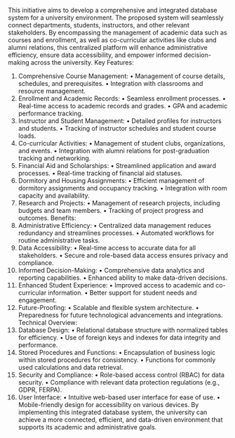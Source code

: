 This initiative aims to develop a comprehensive and integrated database system for a university environment. The proposed system will seamlessly connect departments, students, instructors, and other relevant stakeholders. By encompassing the management of academic data such as courses and enrollment, as well as co-curricular activities like clubs and alumni relations, this centralized platform will enhance administrative efficiency, ensure data accessibility, and empower informed decision-making across the university.
Key Features:
1. Comprehensive Course Management:
•	Management of course details, schedules, and prerequisites.
•	Integration with classrooms and resource management.
2. Enrollment and Academic Records:
•	Seamless enrollment processes.
•	Real-time access to academic records and grades.
•	GPA and academic performance tracking.
3. Instructor and Student Management:
•	Detailed profiles for instructors and students.
•	Tracking of instructor schedules and student course loads.
4. Co-curricular Activities:
•	Management of student clubs, organizations, and events.
•	Integration with alumni relations for post-graduation tracking and networking.
5. Financial Aid and Scholarships:
•	Streamlined application and award processes.
•	Real-time tracking of financial aid statuses.
6. Dormitory and Housing Assignments:
•	Efficient management of dormitory assignments and occupancy tracking.
•	Integration with room capacity and availability.
7. Research and Projects:
•	Management of research projects, including budgets and team members.
•	Tracking of project progress and outcomes.
Benefits:
1. Administrative Efficiency:
•	Centralized data management reduces redundancy and streamlines processes.
•	Automated workflows for routine administrative tasks.
2. Data Accessibility:
•	Real-time access to accurate data for all stakeholders.
•	Secure and role-based data access ensures privacy and compliance.
3. Informed Decision-Making:
•	Comprehensive data analytics and reporting capabilities.
•	Enhanced ability to make data-driven decisions.
4. Enhanced Student Experience:
•	Improved access to academic and co-curricular information.
•	Better support for student needs and engagement.
5. Future-Proofing:
•	Scalable and flexible system architecture.
•	Preparedness for future technological advancements and integrations.
Technical Overview:
1. Database Design:
•	Relational database structure with normalized tables for efficiency.
•	Use of foreign keys and indexes for data integrity and performance.
2. Stored Procedures and Functions:
•	Encapsulation of business logic within stored procedures for consistency.
•	Functions for commonly used calculations and data retrieval.
3. Security and Compliance:
•	Role-based access control (RBAC) for data security.
•	Compliance with relevant data protection regulations (e.g., GDPR, FERPA).
4. User Interface:
•	Intuitive web-based user interface for ease of use.
•	Mobile-friendly design for accessibility on various devices.
By implementing this integrated database system, the university can achieve a more connected, efficient, and data-driven environment that supports its academic and administrative goals.


